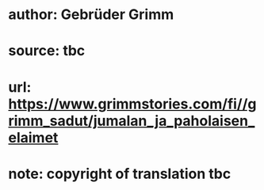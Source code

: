 # author: Gebrüder Grimm
# source: tbc
# url: https://www.grimmstories.com/fi//grimm_sadut/jumalan_ja_paholaisen_elaimet
# note: copyright of translation tbc


